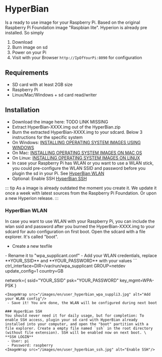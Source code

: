 # HyperBian
Is a ready to use image for your Raspberry Pi. Based on the original Raspberry Pi Foundation image "Raspbian lite". Hyperion is already pre installed. So simply
1. Download
2. Burn image on sd 
3. Power on your Pi
4. Visit with your Browser `http://IpOfYourPi:8090` for configuration
 

## Requirements
  * SD card with at least 2GB size
  * Raspberry Pi
  * Linux/Mac/Windows + sd card read/writer

## Installation
  * Download the image here: TODO LINK MISSING
  * Extract HyperBian-XXXX.img out of the HyperBian.zip
  * Burn the extracted HyperBian-XXXX.img to your sdcard. Below 3 instructions for the specific system
  * On Windows: [INSTALLING OPERATING SYSTEM IMAGES USING WINDOWS](https://www.raspberrypi.org/documentation/installation/installing-images/windows.md)
  * On Mac: [INSTALLING OPERATING SYSTEM IMAGES ON MAC OS](https://www.raspberrypi.org/documentation/installation/installing-images/mac.md)
  * On Linux: [INSTALLING OPERATING SYSTEM IMAGES ON LINUX](https://www.raspberrypi.org/documentation/installation/installing-images/linux.md)
  * In case your Raspberry Pi has WLAN or you want to use a WLAN stick, you could pre-configure the WLAN SSID and password before you plugin the sd in your Pi. See [HyperBian WLAN](#hyperbian-wlan)
  * Optional: Enable SSH [HyperBian SSH](#HyperBian-SSH)

::: tip
As a image is already outdated the moment you create it. We update it once a week with latest sources from the Raspberry Pi Foundation. Or upon a new Hyperion release. 
:::

### HyperBian WLAN
In case you want to use WLAN with your Raspberry Pi, you can include the wlan ssid and password after you burned the HyperBian-XXXX.img to your sdcard for auto configuration on first boot.
Open the sdcard with a file explorer. It's called "boot".
 - Create a new texfile
<ImageWrap src="/images/en/user_hyperbian_wpa_suppli1.jpg" alt="Create a new textfile" />
 - Rename it to "wpa_supplicant.conf"
<ImageWrap src="/images/en/user_hyperbian_wpa_suppli2.jpg" alt="Rename to wpa_supplicant.conf"/>
 - Add your WLAN credentials, replace **YOUR_SSID** and **YOUR_PASSWORD** with your values
```
ctrl_interface=DIR=/var/run/wpa_supplicant GROUP=netdev
update_config=1
country=GB

  network={
    ssid="YOUR_SSID"
    psk="YOUR_PASSWORD"
    key_mgmt=WPA-PSK
  }
```
<ImageWrap src="/images/en/user_hyperbian_wpa_suppli3.jpg" alt="Add your WLAN config"/>
 - Save it! You are done, the WLAN will be configured during next boot

### HyperBian SSH
You should never need it for daily usage, but for completion: To enable SSH access, plugin your sd card with HyperBian already installed into your computer, and open the "boot" partition with a file explorer. Create a empty file named `ssh` in the root directory (without file extension). SSH will be enabled now on next boot. \
**SSH LOGIN**
 - User: pi
 - Password: raspberry
<ImageWrap src="/images/en/user_hyperbian_ssh.jpg" alt="Enable SSH"/>